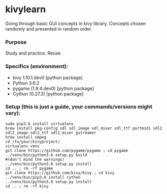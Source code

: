 # kivylearn
Going through basic GUI concepts in kivy library. Concepts chosen randomly and presented in random order. 


### Purpose
Study and practice. Reuse.


### Specifics (environment):

- kivy 1.10.1.dev0 [python package]
- Python 3.6.2
- pygame (1.9.4.dev0) [python package]
- Cython (0.27.3) [python package]


### Setup (this is just a guide, your commands/versions might vary):

```
sudo pip3.6 install virtualenv
brew install pkg-config sdl sdl_image sdl_mixer sdl_ttf portmidi sdl2 sdl2_image sdl2_ttf sdl2_mixer gstreamer
brew install smpeg
cd /to/your/kivyproject/
virtualenv venv
git clone https://github.com/pygame/pygame ; cd pygame
../venv/bin/python3.6 setup.py build
#(don't mind the warnings)
../venv/bin/python3.6 setup.py install
cd .. ; rm -rf pygame
git clone https://github.com/kivy/kivy ; cd kivy
../venv/bin/pip3.6 install cython
../venv/bin/python3.6 setup.py install
cd .. ; rm -rf kivy
```
